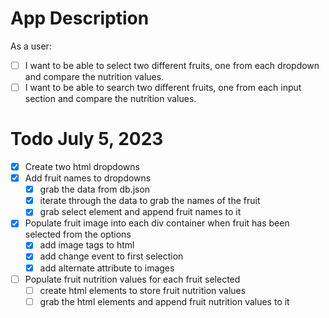 # App Description

As a user:

- [ ] I want to be able to select two different fruits, one from each dropdown and compare the nutrition values.
- [ ] I want to be able to search two different fruits, one from each input section and compare the nutrition values.

# Todo July 5, 2023

- [x] Create two html dropdowns
- [x] Add fruit names to dropdowns
  - [x] grab the data from db.json
  - [x] iterate through the data to grab the names of the fruit
  - [x] grab select element and append fruit names to it
- [x] Populate fruit image into each div container when fruit has been selected from the options
  - [x] add image tags to html
  - [x] add change event to first selection
  - [x] add alternate attribute to images
- [ ] Populate fruit nutrition values for each fruit selected
  - [ ] create html elements to store fruit nutrition values
  - [ ] grab the html elements and append fruit nutrition values to it
